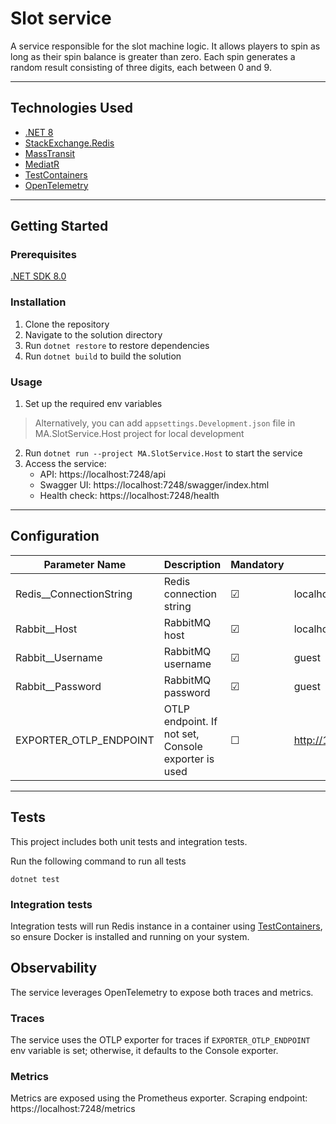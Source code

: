 # Slot service

A service responsible for the slot machine logic. It allows players to spin as long as their spin balance is greater
than zero. Each spin generates a random result consisting of three digits, each between 0 and 9.

---

## Technologies Used

- [.NET 8](https://dotnet.microsoft.com/en-us/download/dotnet/8.0)
- [StackExchange.Redis](https://github.com/StackExchange/StackExchange.Redis)
- [MassTransit](https://masstransit.io/)
- [MediatR](https://github.com/jbogard/MediatR)
- [TestContainers](https://dotnet.testcontainers.org/)
- [OpenTelemetry](https://opentelemetry.io/)

---

## Getting Started

### Prerequisites

[.NET SDK 8.0](https://dotnet.microsoft.com/en-us/download/dotnet/8.0)

### Installation

1. Clone the repository
2. Navigate to the solution directory
3. Run `dotnet restore` to restore dependencies
4. Run `dotnet build` to build the solution

### Usage

1. Set up the required env variables

> Alternatively, you can add `appsettings.Development.json` file in MA.SlotService.Host project for local development

2. Run `dotnet run --project MA.SlotService.Host` to start the service
3. Access the service:
    - API: https://localhost:7248/api
    - Swagger UI: https://localhost:7248/swagger/index.html
    - Health check:  https://localhost:7248/health

---

## Configuration

| Parameter Name          | Description                                         | Mandatory | Example Value                      |
|-------------------------|-----------------------------------------------------|-----------|------------------------------------|
| Redis__ConnectionString | Redis connection string                             | &#9745;   | localhost                          |
| Rabbit__Host            | RabbitMQ host                                       | &#9745;   | localhost                          |
| Rabbit__Username        | RabbitMQ username                                   | &#9745;   | guest                              |
| Rabbit__Password        | RabbitMQ password                                   | &#9745;   | guest                              |
| EXPORTER_OTLP_ENDPOINT  | OTLP endpoint. If not set, Console exporter is used | &#9744;   | http://127.0.0.1:9411/api/v2/spans |

---

## Tests

This project includes both unit tests and integration tests.

Run the following command to run all tests

```
dotnet test
```

### Integration tests

Integration tests will run Redis instance in a container using [TestContainers](https://dotnet.testcontainers.org/), so ensure Docker is installed and running on your system.

## Observability

The service leverages OpenTelemetry to expose both traces and metrics.

### Traces

The service uses the OTLP exporter for traces if `EXPORTER_OTLP_ENDPOINT` env variable is set; otherwise, it defaults to the Console exporter.

### Metrics

Metrics are exposed using the Prometheus exporter. Scraping endpoint: https://localhost:7248/metrics



